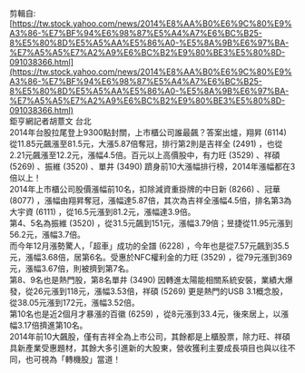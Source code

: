 剪輯自: [https://tw.stock.yahoo.com/news/2014%E8%AA%B0%E6%9C%80%E9%A3%86-%E7%BF%94%E6%98%87%E5%A4%A7%E6%BC%B25-8%E5%80%8D%E5%A5%AA%E5%86%A0-%E5%8A%9B%E6%97%BA-%E7%A5%A5%E7%A2%A9%E6%BC%B2%E9%80%BE3%E5%80%8D-091038366.html](https://tw.stock.yahoo.com/news/2014%E8%AA%B0%E6%9C%80%E9%A3%86-%E7%BF%94%E6%98%87%E5%A4%A7%E6%BC%B25-8%E5%80%8D%E5%A5%AA%E5%86%A0-%E5%8A%9B%E6%97%BA-%E7%A5%A5%E7%A2%A9%E6%BC%B2%E9%80%BE3%E5%80%8D-091038366.html)  
鉅亨網記者胡薏文 台北  
2014年台股拉尾登上9300點封關，上市櫃公司誰最飆？答案出爐，翔昇 (6114) 從11.85元飆漲至81.5元，大漲5.87倍奪冠，排行第2則是吉祥全 (2491) ，也從2.21元飆漲至12.2元，漲幅4.5倍。百元以上高價股中，有力旺 (3529) 、祥碩 (5269) 、振維 (3520) 、單井 (3490) 躋身前10大漲幅排行榜，2014年漲幅都在3倍以上！  
2014年上市櫃公司股價漲幅前10名，扣除減資重掛牌的中日新 (8266) 、冠華 (8077) ，漲幅由翔昇奪冠，漲幅達5.87倍，其次為吉祥全漲幅4.5倍，排名第3為大宇資 (6111) ，從16.5元漲到81.2元，漲幅達3.9倍。  
第4、5名為振維 (3520) ，從31.5元飆到151元，漲幅3.79倍；昱捷從11.95元漲到56.2元，漲幅3.7倍。  
而今年12月漲勢驚人，「超車」成功的全譜 (6228) ，今年也是從7.57元飆到35.5元，漲幅3.68倍，居第6名。受惠於NFC權利金的力旺 (3529) ，從79元漲到369元，漲幅3.67倍，則被擠到第7名。  
第8、9名也是熱門股，第8名單井 (3490) 因轉進太陽能相關系統安裝，業績大爆發，從26元漲到118元，漲幅3.53倍，祥碩 (5269) 更是熱門的USB 3.1概念股，從38.05元漲到172元，漲幅3.52倍。  
第10名也是近2個月才暴漲的百徽 (6259) ，從8元漲到33.4元，後來居上，以漲幅3.17倍擠進第10名。  
2014年前10大飆股，僅有吉祥全為上市公司，其餘都是上櫃股票，除力旺、祥碩具新產業受惠題材，其餘大多引進新的大股東，營收獲利主要成長項目也與以往不同，也可視為「轉機股」當道！